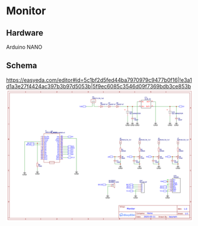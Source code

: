 # Monitor

## Hardware
Arduino NANO

## Schema
https://easyeda.com/editor#id=5c1bf2d5fed44ba7970979c9477b0f16|!e3a1d1a3e27f4424ac397b3b97d5053b|5f9ec6085c3546d09f7369bdb3ce853b
![](Schematic_pb_monitor.png)

